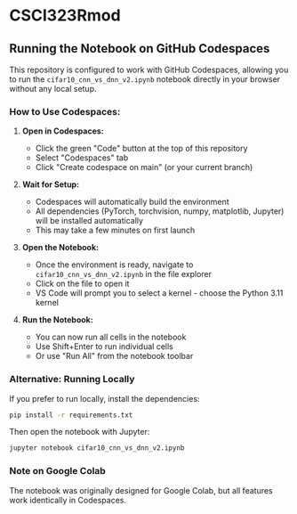 # CSCI323Rmod

## Running the Notebook on GitHub Codespaces

This repository is configured to work with GitHub Codespaces, allowing you to run the `cifar10_cnn_vs_dnn_v2.ipynb` notebook directly in your browser without any local setup.

### How to Use Codespaces:

1. **Open in Codespaces:**
   - Click the green "Code" button at the top of this repository
   - Select "Codespaces" tab
   - Click "Create codespace on main" (or your current branch)

2. **Wait for Setup:**
   - Codespaces will automatically build the environment
   - All dependencies (PyTorch, torchvision, numpy, matplotlib, Jupyter) will be installed automatically
   - This may take a few minutes on first launch

3. **Open the Notebook:**
   - Once the environment is ready, navigate to `cifar10_cnn_vs_dnn_v2.ipynb` in the file explorer
   - Click on the file to open it
   - VS Code will prompt you to select a kernel - choose the Python 3.11 kernel

4. **Run the Notebook:**
   - You can now run all cells in the notebook
   - Use Shift+Enter to run individual cells
   - Or use "Run All" from the notebook toolbar

### Alternative: Running Locally

If you prefer to run locally, install the dependencies:

```bash
pip install -r requirements.txt
```

Then open the notebook with Jupyter:

```bash
jupyter notebook cifar10_cnn_vs_dnn_v2.ipynb
```

### Note on Google Colab

The notebook was originally designed for Google Colab, but all features work identically in Codespaces.